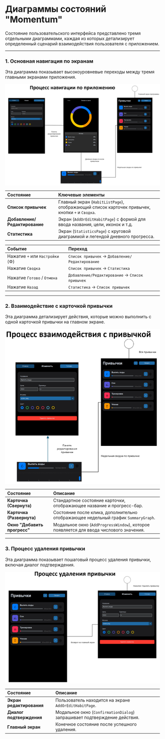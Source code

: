 # Диаграммы состояний "Momentum"

Состояние пользовательского интерфейса представлено тремя отдельными диаграммами, каждая из которых детализирует определенный сценарий взаимодействия пользователя с приложением.

---

### 1. Основная навигация по экранам

Эта диаграмма показывает высокоуровневые переходы между тремя главными экранами приложения.

![Основная навигация по экранам](https://github.com/Chawotto/Momentum/blob/43f83dc5cc999650d5b538964fd9ac8f5efa1cb5/diagrams/Images/state_navigate.png)  

| Состояние | Ключевые элементы |
|:---|:---|
| **Список привычек** | Главный экран (`HabitListPage`), отображающий список карточек привычек, кнопки `+` и `Сводка`. |
| **Добавление/Редактирование** | Экран (`AddOrEditHabitPage`) с формой для ввода названия, цели, иконок и т.д. |
| **Статистика** | Экран (`StatisticsPage`) с круговой диаграммой и легендой дневного прогресса. |

| Событие | Переход |
|:---|:---|
| Нажатие `+` или `Настройки` (⚙️) | `Список привычек` -> `Добавление/Редактирование` |
| Нажатие `Сводка` | `Список привычек` -> `Статистика` |
| Нажатие `Готово` / `Отмена` | `Добавление/Редактирование` -> `Список привычек` |
| Нажатие `Назад` | `Статистика` -> `Список привычек` |

---

### 2. Взаимодействие с карточкой привычки

Эта диаграмма детализирует действия, которые можно выполнить с одной карточкой привычки на главном экране.

![Взаимодействие с карточкой привычки](https://github.com/Chawotto/Momentum/blob/43f83dc5cc999650d5b538964fd9ac8f5efa1cb5/diagrams/Images/state_habit.png)  

| Состояние | Описание |
|:---|:---|
| **Карточка (Свернута)** | Стандартное состояние карточки, отображающее название и прогресс-бар. |
| **Карточка (Развернута)** | Состояние после клика, дополнительно отображающее недельный график `SummaryGraph`. |
| **Окно "Добавить прогресс"** | Модальное окно (`AddProgressWindow`), которое появляется для ввода числового значения. |

---

### 3. Процесс удаления привычки

Эта диаграмма показывает пошаговый процесс удаления привычки, включая диалог подтверждения.

![Процесс удаления привычки](https://github.com/Chawotto/Momentum/blob/43f83dc5cc999650d5b538964fd9ac8f5efa1cb5/diagrams/Images/state_delete.png)  

| Состояние | Описание |
|:---|:---|
| **Экран редактирования** | Пользователь находится на экране `AddOrEditHabitPage`. |
| **Диалог подтверждения** | Модальное окно (`ConfirmationDialog`) запрашивает подтверждение действия. |
| **Главный экран** | Конечное состояние после успешного удаления. |

